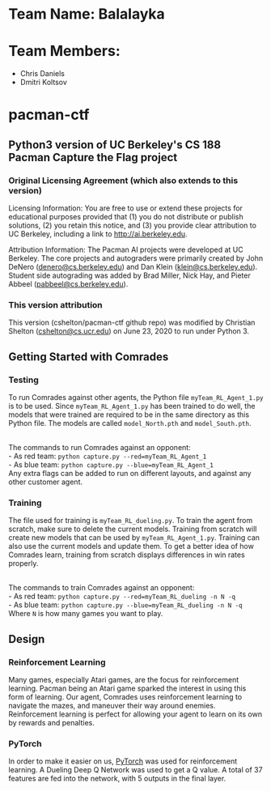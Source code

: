 # Team Name: Balalayka
# Team Members:
- Chris Daniels
- Dmitri Koltsov
# pacman-ctf
## Python3 version of UC Berkeley's CS 188 Pacman Capture the Flag project

### Original Licensing Agreement (which also extends to this version)
Licensing Information:  You are free to use or extend these projects for
educational purposes provided that (1) you do not distribute or publish
solutions, (2) you retain this notice, and (3) you provide clear
attribution to UC Berkeley, including a link to http://ai.berkeley.edu.

Attribution Information: The Pacman AI projects were developed at UC Berkeley.
The core projects and autograders were primarily created by John DeNero
(denero@cs.berkeley.edu) and Dan Klein (klein@cs.berkeley.edu).
Student side autograding was added by Brad Miller, Nick Hay, and
Pieter Abbeel (pabbeel@cs.berkeley.edu).

### This version attribution
This version (cshelton/pacman-ctf github repo) was modified by Christian
Shelton (cshelton@cs.ucr.edu) on June 23, 2020 to run under Python 3.


## Getting Started with Comrades
### Testing
To run Comrades against other agents, the Python file `myTeam_RL_Agent_1.py` is to be used. 
Since `myTeam_RL_Agent_1.py` has been trained to do well, the models that were trained are required to be
in the same directory as this Python file. The models are called `model_North.pth` and `model_South.pth`. 

<br>The commands to run Comrades against an opponent:
<br>- As red team: `python capture.py --red=myTeam_RL_Agent_1`
<br>- As blue team: `python capture.py --blue=myTeam_RL_Agent_1`
<br>
Any extra flags can be added to run on different layouts, and against any other customer agent.

### Training
The file used for training is `myTeam_RL_dueling.py`. To train the agent from scratch, make sure to delete the current models.
Training from scratch will create new models that can be used by `myTeam_RL_Agent_1.py`. 
Training can also use the current models and update them. To get a better idea of how
Comrades learn, training from scratch displays differences in win rates properly. 

<br>The commands to train Comrades against an opponent:
<br>- As red team: `python capture.py --red=myTeam_RL_dueling -n N -q`
<br>- As blue team: `python capture.py --blue=myTeam_RL_dueling -n N -q`
<br>Where `N` is how many games you want to play.

## Design
### Reinforcement Learning
Many games, especially Atari games, are the focus for reinforcement learning. Pacman being an Atari game sparked the 
interest in using this form of learning. Our agent, Comrades uses reinforcement learning to navigate the mazes, and 
maneuver their way around enemies. Reinforcement learning is perfect for allowing your agent to learn on its own by rewards and penalties.

### PyTorch
In order to make it easier on us, [PyTorch](https://pytorch.org/tutorials/intermediate/reinforcement_q_learning.html) was used for reinforcement learning.
A Dueling Deep Q Network was used to get a Q value. A total of 37 features are fed into the network, with 5 outputs in the final layer. 